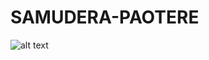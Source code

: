 # SAMUDERA-PAOTERE

![alt text](https://github.com/amarmaruff17/SAMUDRA-PAOTERE/blob/master/image.jpg?raw=true)
